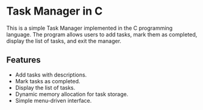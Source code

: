 # Task Manager in C

This is a simple Task Manager implemented in the C programming language. The program allows users to add tasks, mark them as completed, display the list of tasks, and exit the manager.

## Features

- Add tasks with descriptions.
- Mark tasks as completed.
- Display the list of tasks.
- Dynamic memory allocation for task storage.
- Simple menu-driven interface.
